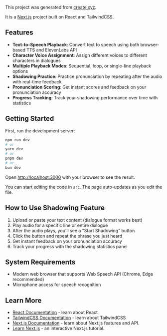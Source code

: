 This project was generated from [create.xyz](https://create.xyz/).

It is a [Next.js](https://nextjs.org/) project built on React and TailwindCSS.

## Features

- **Text-to-Speech Playback**: Convert text to speech using both browser-based TTS and ElevenLabs API
- **Character Voice Assignment**: Assign different voices to different characters in dialogues
- **Multiple Playback Modes**: Sequential, loop, or single-line playback options
- **Shadowing Practice**: Practice pronunciation by repeating after the audio with real-time feedback
- **Pronunciation Scoring**: Get instant scores and feedback on your pronunciation accuracy
- **Progress Tracking**: Track your shadowing performance over time with statistics

## Getting Started

First, run the development server:

```bash
npm run dev
# or
yarn dev
# or
pnpm dev
# or
bun dev
```

Open [http://localhost:3000](http://localhost:3000) with your browser to see the result.

You can start editing the code in `src`. The page auto-updates as you edit the file.

## How to Use Shadowing Feature

1. Upload or paste your text content (dialogue format works best)
2. Play audio for a specific line or entire dialogue
3. After the audio plays, you'll see a "Start Shadowing" button
4. Click the button and repeat the phrase you just heard
5. Get instant feedback on your pronunciation accuracy
6. Track your progress with the shadowing statistics panel

## System Requirements

- Modern web browser that supports Web Speech API (Chrome, Edge recommended)
- Microphone access for speech recognition

## Learn More

- [React Documentation](https://react.dev/) - learn about React
- [TailwindCSS Documentation](https://tailwindcss.com/) - learn about TailwindCSS
- [Next.js Documentation](https://nextjs.org/docs) - learn about Next.js features and API.
- [Learn Next.js](https://nextjs.org/learn) - an interactive Next.js tutorial.